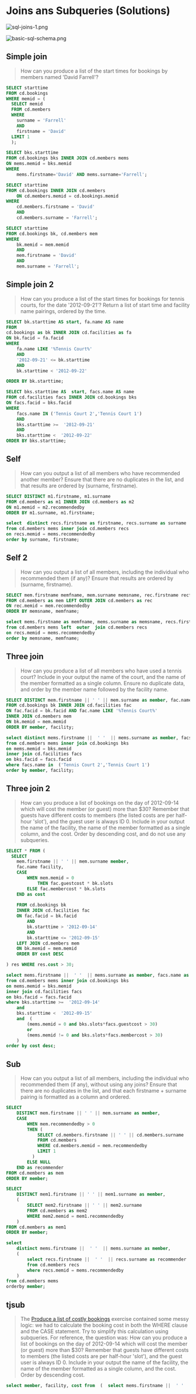 # Joins ans Subqueries (Solutions)

![sql-joins-1.png](../../img/sql-joins-1.png)


![basic-sql-schema.png](../../img\basic-sql-schema.png)



## Simple join

> How can you produce a list of the start times for bookings by members named 'David Farrell'?

```sql
SELECT starttime 
FROM cd.bookings 
WHERE memid = (
  SELECT memid
  FROM cd.members
  WHERE
  	surname = 'Farrell'
	AND
	firstname = 'David'
  LIMIT 1
  );
```

```sql
SELECT bks.starttime 
FROM cd.bookings bks INNER JOIN cd.members mems
ON mems.memid = bks.memid 
WHERE 
    mems.firstname='David' AND mems.surname='Farrell';
```

```sql
SELECT starttime
FROM cd.bookings INNER JOIN cd.members
    ON cd.members.memid = cd.bookings.memid
WHERE
	cd.members.firstname = 'David'
    AND
    cd.members.surname = 'Farrell';
```

```sql
SELECT starttime 
FROM cd.bookings bk, cd.members mem
WHERE
	bk.memid = mem.memid
	AND
	mem.firstname = 'David'
	AND
	mem.surname = 'Farrell';
```


##  Simple join 2

> How can you produce a list of the start times for bookings for tennis courts, for the date '2012-09-21'? Return a list of start time and facility name pairings, ordered by the time.

```sql
SELECT bk.starttime AS start, fa.name AS name
FROM 
cd.bookings as bk INNER JOIN cd.facilities as fa
ON bk.facid = fa.facid
WHERE 
	fa.name LIKE '%Tennis Court%'
	AND
	'2012-09-21' <= bk.starttime
	AND
	bk.starttime < '2012-09-22'

ORDER BY bk.starttime;
```


```sql
SELECT bks.starttime AS  start, facs.name AS name 
FROM cd.facilities facs INNER JOIN cd.bookings bks
ON facs.facid = bks.facid
WHERE 
    facs.name IN ('Tennis Court 2','Tennis Court 1') 
    AND
    bks.starttime >=  '2012-09-21' 
    AND
    bks.starttime <  '2012-09-22' 
ORDER BY bks.starttime;
```



## Self

> How can you output a list of all members who have recommended another member? Ensure that there are no duplicates in the list, and that results are ordered by (surname, firstname).


```sql
SELECT DISTINCT m1.firstname, m1.surname
FROM cd.members as m1 INNER JOIN cd.members as m2 
ON m1.memid = m2.recommendedby
ORDER BY m1.surname, m1.firstname;
```


```sql
select  distinct recs.firstname as firstname, recs.surname as surname
from cd.members mems inner join cd.members recs 
on recs.memid = mems.recommendedby 
order by surname, firstname;
```


## Self 2

> How can you output a list of all members, including the individual who recommended them (if any)? Ensure that results are ordered by (surname, firstname).


```sql
SELECT mem.firstname memfname, mem.surname memsname, rec.firstname recfname, rec.surname recsname
FROM cd.members as mem LEFT OUTER JOIN cd.members as rec
ON rec.memid = mem.recommendedby
ORDER BY memsname, memfname;
```

```sql
select mems.firstname as memfname, mems.surname as memsname, recs.firstname as recfname, recs.surname as recsname
from cd.members mems left  outer  join cd.members recs
on recs.memid = mems.recommendedby
order by memsname, memfname;
```



##  Three join

> How can you produce a list of all members who have used a tennis court? Include in your output the name of the court, and the name of the member formatted as a single column. Ensure no duplicate data, and order by the member name followed by the facility name.


```sql
SELECT DISTINCT mem.firstname || ' ' || mem.surname as member, fac.name as facility
FROM cd.bookings bk INNER JOIN cd.facilities fac
ON fac.facid = bk.facid AND fac.name LIKE '%Tennis Court%'
INNER JOIN cd.members mem
ON bk.memid = mem.memid
ORDER BY member, facility;
```

```sql
select distinct mems.firstname ||  ' '  || mems.surname as member, facs.name as facility
from cd.members mems inner join cd.bookings bks
on mems.memid = bks.memid 
inner join cd.facilities facs
on bks.facid = facs.facid
where facs.name in  ('Tennis Court 2','Tennis Court 1') 
order by member, facility;
```


##  Three join 2

> How can you produce a list of bookings on the day of 2012-09-14 which will cost the member (or guest) more than $30? Remember that guests have different costs to members (the listed costs are per half-hour 'slot'), and the guest user is always ID 0. Include in your output the name of the facility, the name of the member formatted as a single column, and the cost. Order by descending cost, and do not use any subqueries.

```sql
SELECT * FROM (
  SELECT 
	mem.firstname || ' ' || mem.surname member,
	fac.name facility,
	CASE
		WHEN mem.memid = 0
			THEN fac.guestcost * bk.slots
		ELSE fac.membercost * bk.slots
	END as cost
	
	FROM cd.bookings bk
	INNER JOIN cd.facilities fac
	ON fac.facid = bk.facid 
		AND 
		bk.starttime > '2012-09-14' 
		AND
		bk.starttime <= '2012-09-15'
	LEFT JOIN cd.members mem
	ON bk.memid = mem.memid
	ORDER BY cost DESC

) res WHERE res.cost > 30;
```

```sql
select mems.firstname ||  ' '  || mems.surname as member, facs.name as facility,  case  when mems.memid =  0  then bks.slots*facs.guestcost else bks.slots*facs.membercost end  as cost
from cd.members mems inner join cd.bookings bks
on mems.memid = bks.memid 
inner join cd.facilities facs 
on bks.facid = facs.facid 
where bks.starttime >=  '2012-09-14' 
    and 
    bks.starttime <  '2012-09-15' 
    and  (  
        (mems.memid = 0 and bks.slots*facs.guestcost > 30)  
        or  
        (mems.memid != 0 and bks.slots*facs.membercost > 30)
    )
order by cost desc;
```



## Sub

> How can you output a list of all members, including the individual who recommended them (if any), without using any joins? Ensure that there are no duplicates in the list, and that each firstname + surname pairing is formatted as a column and ordered.


```sql
SELECT 
	DISTINCT mem.firstname || ' ' || mem.surname as member,
	CASE 
		WHEN mem.recommendedby > 0
		THEN (
			SELECT cd.members.firstname || ' ' || cd.members.surname
			FROM cd.members
		  	WHERE cd.members.memid = mem.recommendedby
		  	LIMIT 1
		  )
		ELSE NULL
	END as recommender
FROM cd.members as mem
ORDER BY member;
```

```sql
SELECT 
	DISTINCT mem1.firstname || ' ' || mem1.surname as member,
	(
		SELECT mem2.firstname || ' ' || mem2.surname
		FROM cd.members as mem2
		WHERE mem2.memid = mem1.recommendedby
	)
FROM cd.members as mem1
ORDER BY member;
```

```sql
select 
    distinct mems.firstname ||  ' '  || mems.surname as member,
    (
        select recs.firstname ||  ' '  || recs.surname as recommender
        from cd.members recs
        where recs.memid = mems.recommendedby
    ) 
from cd.members mems
orderby member;
```


## tjsub

> The [Produce a list of costly bookings](https://pgexercises.com/questions/joins/threejoin2.html) exercise contained some messy logic: we had to calculate the booking cost in both the WHERE clause and the CASE statement. Try to simplify this calculation using subqueries. For reference, the question was:
> How can you produce a list of bookings on the day of 2012-09-14 which will cost the member (or guest) more than $30? Remember that guests have different costs to members (the listed costs are per half-hour 'slot'), and the guest user is always ID 0. Include in your output the name of the facility, the name of the member formatted as a single column, and the cost. Order by descending cost.

```sql
select member, facility, cost from  (  select mems.firstname ||  ' '  || mems.surname as member, facs.name as facility,  case  when mems.memid =  0  then bks.slots*facs.guestcost else bks.slots*facs.membercost end  as cost from cd.members mems inner  join cd.bookings bks on mems.memid = bks.memid inner  join cd.facilities facs on bks.facid = facs.facid where bks.starttime >=  '2012-09-14'  and bks.starttime <  '2012-09-15'  )  as bookings where cost >  30  order  by cost desc;
```